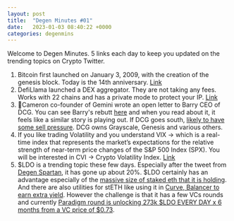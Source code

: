 ```yaml
---
layout: post
title:  "Degen Minutes #01"
date:   2023-01-03 08:40:22 +0000
categories: degenmins
---
```


Welcome to Degen Minutes. 5 links each day to keep you updated on the trending topics on Crypto Twitter.

1. Bitcoin first launched on January 3, 2009, with the creation of the genesis block. Today is the 14th anniversary. [Link](https://decrypt.co/56934/the-bitcoin-genesis-block-how-it-all-started)
2. DefiLlama launched a DEX aggregator. They are not taking any fees. Works with 22 chains and has a private mode to protect your IP. [Link](https://twitter.com/defillama/status/1609989799653285888)
3. 🚨Cameron co-founder of Gemini wrote an open letter to Barry CEO of DCG. You can see Barry's rebutt [here](https://twitter.com/BarrySilbert/status/1609926715454771200) and when you read about it, it feels like a similar story is playing out. If DCG goes south, [likely to have some sell pressure](https://twitter.com/karl_0x/status/1609931432742338563). DCG owns Grayscale, Genesis and various others. 
4. If you like trading Volatility and you understand VIX -> which is a real-time index that represents the market’s expectations for the relative strength of near-term price changes of the S&P 500 Index (SPX). You will be interested in CVI -> Crypto Volatility Index. [Link](https://twitter.com/korpi87/status/1609560167942868993)
5. $LDO is a trending topic these few days. Especially after the tweet from [Degen Spartan](https://twitter.com/DegenSpartan/status/1609397460245549058), it has gone up about 20%. $LDO certainly has an advantage especially of the [massive size of staked eth that it is holding](https://dune.com/k06a/lido-finance). And there are also utilities for stETH like using it in [Curve, Balancer to earn extra yield](https://lido.fi/lido-ecosystem). However the challenge is that it has a few VCs rounds and currently [Paradigm round is unlocking 273k $LDO EVERY DAY x 6 months from a VC price of $0.73](https://twitter.com/crypto_condom/status/1609646357198815232). 